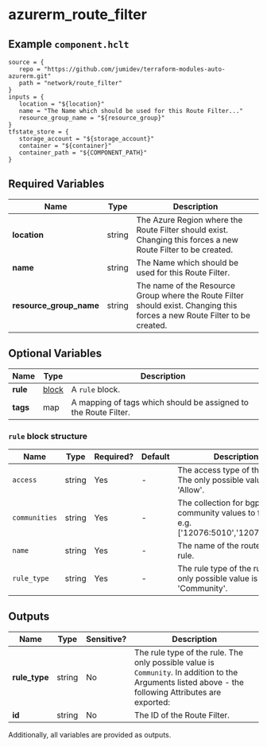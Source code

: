 # azurerm_route_filter



## Example `component.hclt`

```hcl
source = {
   repo = "https://github.com/jumidev/terraform-modules-auto-azurerm.git"   
   path = "network/route_filter"   
}
inputs = {
   location = "${location}"   
   name = "The Name which should be used for this Route Filter..."   
   resource_group_name = "${resource_group}"   
}
tfstate_store = {
   storage_account = "${storage_account}"   
   container = "${container}"   
   container_path = "${COMPONENT_PATH}"   
}
```

## Required Variables

| Name | Type |  Description |
| ---- | --------- |  ----------- |
| **location** | string |  The Azure Region where the Route Filter should exist. Changing this forces a new Route Filter to be created. | 
| **name** | string |  The Name which should be used for this Route Filter. | 
| **resource_group_name** | string |  The name of the Resource Group where the Route Filter should exist. Changing this forces a new Route Filter to be created. | 

## Optional Variables

| Name | Type |  Description |
| ---- | --------- |  ----------- |
| **rule** | [block](#rule-block-structure) |  A `rule` block. | 
| **tags** | map |  A mapping of tags which should be assigned to the Route Filter. | 

### `rule` block structure

| Name | Type | Required? | Default | Description |
| ---- | ---- | --------- | ------- | ----------- |
| `access` | string | Yes | - | The access type of the rule. The only possible value is 'Allow'. |
| `communities` | string | Yes | - | The collection for bgp community values to filter on. e.g. ['12076:5010','12076:5020']. |
| `name` | string | Yes | - | The name of the route filter rule. |
| `rule_type` | string | Yes | - | The rule type of the rule. The only possible value is 'Community'. |



## Outputs

| Name | Type | Sensitive? | Description |
| ---- | ---- | --------- | --------- |
| **rule_type** | string | No  | The rule type of the rule. The only possible value is `Community`. In addition to the Arguments listed above - the following Attributes are exported: | 
| **id** | string | No  | The ID of the Route Filter. | 

Additionally, all variables are provided as outputs.
